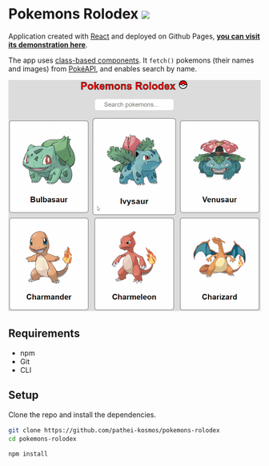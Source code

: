 # Pokemons Rolodex <img src="http://i.imgur.com/wFJgJO8.png" height="36">

Application created with [React](https://reactjs.org/) and deployed on Github Pages, **[you can visit its demonstration here](https://pathei-kosmos.github.io/pokemons-rolodex/)**. 

The app uses [class-based components](https://reactjs.org/docs/react-component.html). It `fetch()` pokemons (their names and images) from [PokéAPI](https://pokeapi.co/), and enables search by name.

![Demo gif](demo.gif)

## Requirements

* npm 
* Git
* CLI

## Setup

Clone the repo and install the dependencies.

```bash
git clone https://github.com/pathei-kosmos/pokemons-rolodex
cd pokemons-rolodex
```

```bash
npm install
```
